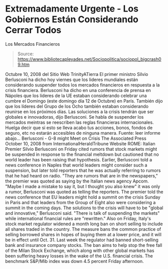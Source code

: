 # Extremadamente Urgente - Los Gobiernos Están Considerando Cerrar Todos 
Los Mercados Financieros

> Source: https://www.bibliotecapleyades.net/Sociopolitica/sociopol_bigcrash09.htm

Octubre 10, 2008
del Sitio Web
TrinityATierra
El primer ministro Silvio Berlusconi ha dicho hoy viernes que los lideres
mundiales están considerando suspender todos los mercados financieros en
respuesta a la crisis financiera. Berlusconi ha dicho en una conferencia de
prensa en Nápoles que los líderes de la UE estaban considerando celebrar una
cumbre el Domingo (este domingo día 12 de Octubre) en París. También dijo
que los líderes del Grupo de los Ocho también estaban considerando reunirse
en los próximos días.
Las soluciones a la crisis tendrán que ser globales e innovadoras, dijo
Berlusconi. Se habla de suspender los mercados meintras se reescriben las
reglas financieras internacionales.
Huelga decir que si esto se lleva acabo tus acciones, bonos, fondos de
seguro, etc no estarán accesibles de ninguna manera.
Fuente: leer informe abajo...
Berlusconi - G-8 might Meet on Crisis
The Associated Press
October 10, 2008
from
InternationalHeraldTribune Website
ROME:
Italian Premier Silvio Berlusconi on Friday cited rumors that
stock
markets might be suspended in response to the financial meltdown but
cautioned that no world leader has been raising that hypothesis.
Earlier, Berlusconi told a news conference in Naples that world leaders
might consider such a suspension, but later told reporters that he was
actually referring to rumors that he had heard on radio.
"They are rumors that are in the newspapers," the premier was quoted as
saying by the Italian news agency Apcom.
"Maybe I made a mistake to say it, but I thought you also knew" it was only
a rumor, Berlusconi was quoted as telling the reporters.
The premier told the news conference that EU leaders might hold a summit on
the crisis Sunday in Paris and that leaders from the Group of Eight also
were considering a summit in the coming days.
The solutions to the crisis will have to be "global and innovative,"
Berlusconi said. "There is talk of suspending the markets" while
international financial rules are "rewritten."
Also on Friday, Italy's stock market regulator widened a
month long ban on
short selling to include all shares traded in the country.
The measure bans the common practice of selling borrowed shares in hopes of
buying them at a lower price, and it will be in effect until Oct. 31. Last
week the regulator had banned short-selling bank and insurance company
stocks.
The ban aims to help stop the free fall of the Milan Stock Exchange, which
along with other global markets has been suffering heavy losses in the wake
of the U.S. financial crisis.
The benchmark S&P/Mib index was down 4.5 percent Friday afternoon.
